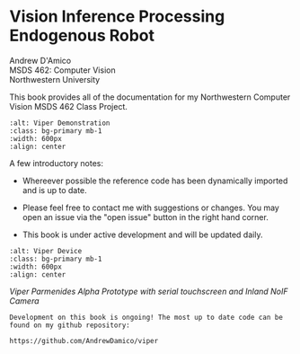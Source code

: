 # Vision Inference Processing Endogenous Robot

Andrew D'Amico  
MSDS 462: Computer Vision  
Northwestern University

This book provides all of the documentation for my Northwestern Computer Vision MSDS 462 Class Project.

```{image} /docs/viper_demo.png
:alt: Viper Demonstration
:class: bg-primary mb-1
:width: 600px
:align: center
```

A few introductory notes:

* Whereever possible the reference code has been dynamically imported 
and is up to date. 

* Please feel free to contact me with suggestions or changes. You may open
an issue via the "open issue" button in the right hand corner.

* This book is under active development and will be updated daily.

```{image} viper_device.png
:alt: Viper Device
:class: bg-primary mb-1
:width: 600px
:align: center
```
*Viper Parmenides Alpha Prototype with serial touchscreen and Inland NoIF Camera*

```{note}
Development on this book is ongoing! The most up to date code can be found on my github repository:

https://github.com/AndrewDamico/viper

```
